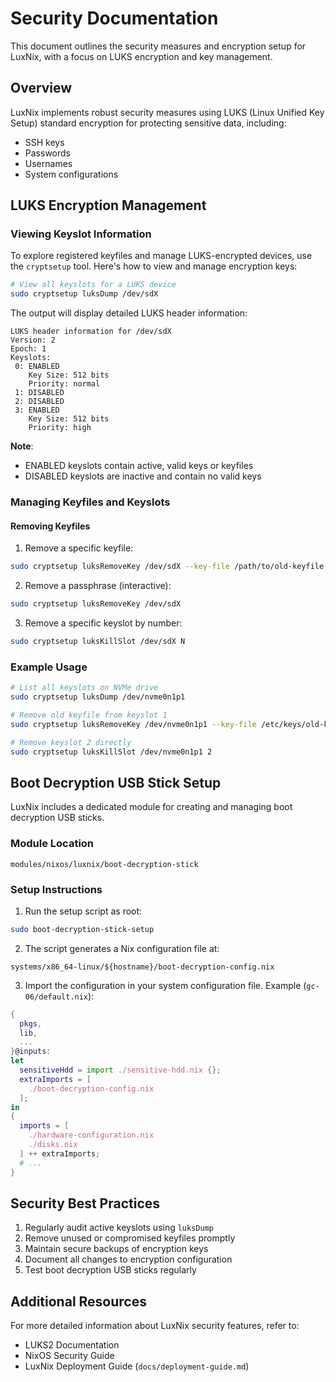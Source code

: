 # Security Documentation

This document outlines the security measures and encryption setup for LuxNix, with a focus on LUKS encryption and key management.

## Overview

LuxNix implements robust security measures using LUKS (Linux Unified Key Setup) standard encryption for protecting sensitive data, including:
- SSH keys
- Passwords
- Usernames
- System configurations

## LUKS Encryption Management

### Viewing Keyslot Information

To explore registered keyfiles and manage LUKS-encrypted devices, use the `cryptsetup` tool. Here's how to view and manage encryption keys:

```bash
# View all keyslots for a LUKS device
sudo cryptsetup luksDump /dev/sdX
```

The output will display detailed LUKS header information:

```
LUKS header information for /dev/sdX
Version: 2
Epoch: 1
Keyslots:
 0: ENABLED
    Key Size: 512 bits
    Priority: normal
 1: DISABLED
 2: DISABLED
 3: ENABLED
    Key Size: 512 bits
    Priority: high
```

**Note**: 
- ENABLED keyslots contain active, valid keys or keyfiles
- DISABLED keyslots are inactive and contain no valid keys

### Managing Keyfiles and Keyslots

#### Removing Keyfiles

1. Remove a specific keyfile:
```bash
sudo cryptsetup luksRemoveKey /dev/sdX --key-file /path/to/old-keyfile
```

2. Remove a passphrase (interactive):
```bash
sudo cryptsetup luksRemoveKey /dev/sdX
```

3. Remove a specific keyslot by number:
```bash
sudo cryptsetup luksKillSlot /dev/sdX N
```

### Example Usage

```bash
# List all keyslots on NVMe drive
sudo cryptsetup luksDump /dev/nvme0n1p1

# Remove old keyfile from keyslot 1
sudo cryptsetup luksRemoveKey /dev/nvme0n1p1 --key-file /etc/keys/old-keyfile

# Remove keyslot 2 directly
sudo cryptsetup luksKillSlot /dev/nvme0n1p1 2
```

## Boot Decryption USB Stick Setup

LuxNix includes a dedicated module for creating and managing boot decryption USB sticks.

### Module Location
```
modules/nixos/luxnix/boot-decryption-stick
```

### Setup Instructions

1. Run the setup script as root:
```bash
sudo boot-decryption-stick-setup
```

2. The script generates a Nix configuration file at:
```
systems/x86_64-linux/${hostname}/boot-decryption-config.nix
```

3. Import the configuration in your system configuration file. Example (`gc-06/default.nix`):

```nix
{
  pkgs,
  lib,
  ...
}@inputs:
let
  sensitiveHdd = import ./sensitive-hdd.nix {};
  extraImports = [
    ./boot-decryption-config.nix
  ];
in
{
  imports = [
    ./hardware-configuration.nix
    ./disks.nix
  ] ++ extraImports;
  # ...
}
```

## Security Best Practices

1. Regularly audit active keyslots using `luksDump`
2. Remove unused or compromised keyfiles promptly
3. Maintain secure backups of encryption keys
4. Document all changes to encryption configuration
5. Test boot decryption USB sticks regularly

## Additional Resources

For more detailed information about LuxNix security features, refer to:
- LUKS2 Documentation
- NixOS Security Guide
- LuxNix Deployment Guide (`docs/deployment-guide.md`)